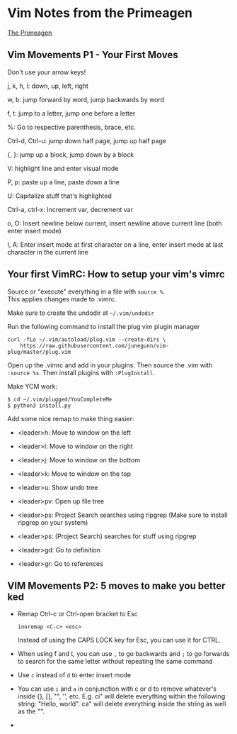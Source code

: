 # Vim Notes from the Primeagen
[The Primeagen](https://www.youtube.com/playlist?list=PLm323Lc7iSW9kRCuzB3J_h7vPjIDedplM)

## Vim Movements P1 - Your First Moves
Don't use your arrow keys!

j, k, h, l: down, up, left, right  

w, b: jump forward by word, jump backwards by word  

f, t: jump to a letter, jump one before a letter  

%: Go to respective parenthesis, brace, etc.  

Ctrl-d, Ctrl-u: jump down half page, jump up half page  

{, }: jump up a block, jump down by a block  

V: highlight line and enter visual mode  

P, p: paste up a line, paste down a line  

U: Capitalize stuff that's highlighted  

Ctrl-a, ctrl-x: Increment var, decrement var  

o, O: Insert newline below current, insert newline above current line (both enter insert mode)  

I, A: Enter insert mode at first character on a line, enter insert mode at last character in the current line  


## Your first VimRC: How to setup your vim's vimrc
Source or "execute" everything in a file with `source %`.  
This applies changes made to .vimrc.  

Make sure to create the undodir at `~/.vim/undodir`  

Run the following command to install the plug vim plugin manager
```console
curl -fLo ~/.vim/autoload/plug.vim --create-dirs \
    https://raw.githubusercontent.com/junegunn/vim-plug/master/plug.vim
```

Open up the .vimrc and add in your plugins.
Then source the .vim with `:source %s`.
Then install plugins with `:PlugInstall`.

Make YCM work:
```console
$ cd ~/.vim/plugged/YouCompleteMe
$ python3 install.py
```

Add some nice remap to make thing easier:
* \<leader\>h: Move to window on the left
* \<leader\>l: Move to window on the right
* \<leader\>j: Move to window on the bottom
* \<leader\>k: Move to window on the top

* \<leader\>u: Show undo tree

* \<leader\>pv: Open up file tree

* \<leader\>ps: Project Search searches using ripgrep (Make sure to install ripgrep on your system)

* \<leader\>ps: (Project Search) searches for stuff using ripgrep

* \<leader\>gd: Go to definition
* \<leader\>gr: Go to references  

## VIM Movements P2: 5 moves to make you better ked
* Remap Ctrl-c or Ctrl-open bracket to Esc 
  ```vimscript
  inoremap <C-c> <esc>
  ```
  Instead of using the CAPS LOCK key for Esc, you can use it for CTRL.

* When using f and t, you can use `,` to go backwards and `;` to go forwards to search for the same letter without repeating the same command
* Use `c` instead of `d` to enter insert mode
* You can use `i` and `a` in conjunction with c or d to remove whatever's inside {}, [], "", '', etc.
  E.g. ci" will delete everything within the following string: "Hello, world".
  ca" will delete everything inside the string as well as the "". 
* 

